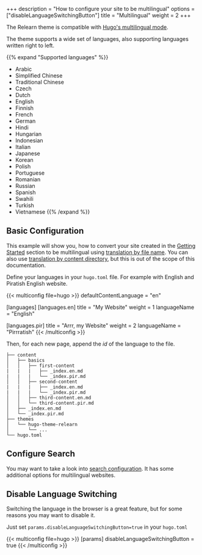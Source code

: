 +++
description = "How to configure your site to be multilingual"
options = ["disableLanguageSwitchingButton"]
title = "Multilingual"
weight = 2
+++

The Relearn theme is compatible with [Hugo's multilingual mode](https://gohugo.io/content-management/multilingual/).

The theme supports a wide set of languages, also supporting languages written right to left.

{{% expand "Supported languages" %}}
- Arabic
- Simplified Chinese
- Traditional Chinese
- Czech
- Dutch
- English
- Finnish
- French
- German
- Hindi
- Hungarian
- Indonesian
- Italian
- Japanese
- Korean
- Polish
- Portuguese
- Romanian
- Russian
- Spanish
- Swahili
- Turkish
- Vietnamese
{{% /expand %}}

## Basic Configuration

This example will show you, how to convert your site created in the [Getting Started](introduction/quickstart) section to be multilingual using [translation by file name](https://gohugo.io/content-management/multilingual/#translation-by-file-name). You can also use [translation by content directory](https://gohugo.io/content-management/multilingual/#translation-by-content-directory), but this is out of the scope of this documentation.

Define your languages in your `hugo.toml` file. For example with English and Piratish English website.

{{< multiconfig file=hugo >}}
defaultContentLanguage = "en"

[languages]
[languages.en]
title = "My Website"
weight = 1
languageName = "English"

[languages.pir]
title = "Arrr, my Website"
weight = 2
languageName = "Pirrratish"
{{< /multiconfig >}}

Then, for each new page, append the _id_ of the language to the file.

````plaintext
├── content
│   ├── basics
│   │   ├── first-content
|   |   |   ├── _index.en.md
|   |   |   └── _index.pir.md
│   │   ├── second-content
|   |   |   ├── _index.en.md
|   |   |   └── _index.pir.md
│   │   ├── third-content.en.md
│   │   └── third-content.pir.md
│   ├── _index.en.md
│   └── _index.pir.md
├── themes
│   └── hugo-theme-relearn
│       └── ...
└── hugo.toml
````

## Configure Search

You may want to take a look into [search configuration](configuration/sidebar/search/). It has some additional options for multilingual websites.

## Disable Language Switching

Switching the language in the browser is a great feature, but for some reasons you may want to disable it.

Just set `params.disableLanguageSwitchingButton=true` in your `hugo.toml`

{{< multiconfig file=hugo >}}
[params]
  disableLanguageSwitchingButton = true
{{< /multiconfig >}}
